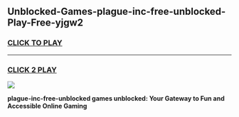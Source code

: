 
## Unblocked-Games-plague-inc-free-unblocked-Play-Free-yjgw2
<h3>
<a href="https://premium76.site?title=plague-inc-free-unblocked&ref=20M">CLICK TO PLAY</a></h3>
<hr>

<h3>
<a href="https://premium76.site?title=plague-inc-free-unblocked&ref=20M">CLICK 2 PLAY</a>
  
</h3>

<a href="https://premium76.site?title=plague-inc-free-unblocked&ref=19M"><img src="https://clearcache.store/games.png"></a>


**plague-inc-free-unblocked games unblocked: Your Gateway to Fun and Accessible Online Gaming**
